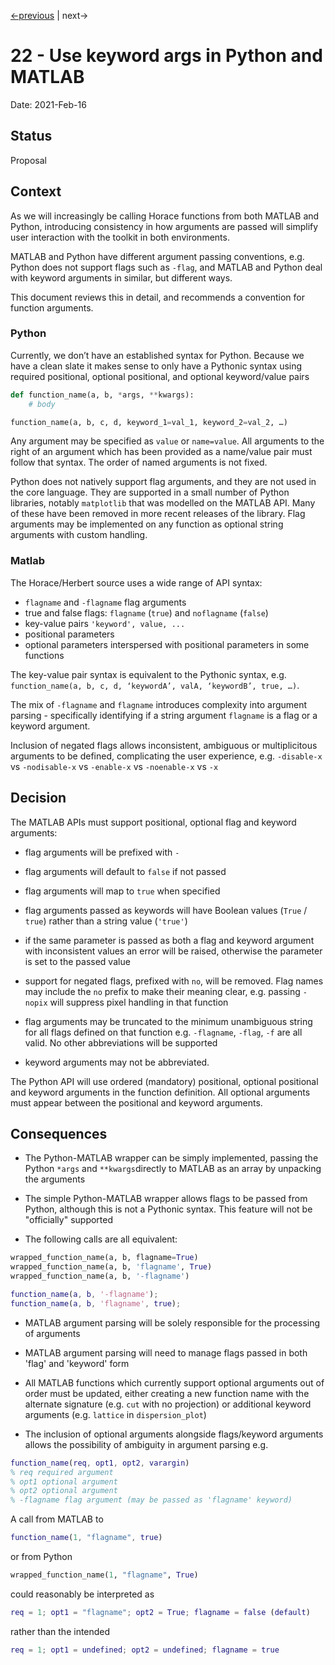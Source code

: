 [<-previous](./0021-errors-and-warnings.md) |
next->

# 22 - Use keyword args in Python and MATLAB

Date: 2021-Feb-16

## Status

Proposal

## Context

As we will increasingly be calling Horace functions from both MATLAB and Python,
introducing consistency in how arguments are passed will simplify user interaction with the toolkit in both environments. 

MATLAB and Python have different argument passing conventions,
e.g. Python does not support flags such as `-flag`,
and MATLAB and Python deal with keyword arguments in similar, but different ways. 

This document reviews this in detail, and recommends a convention for function arguments.


### Python

Currently, we don’t have an established syntax for Python. Because we have a clean slate it makes sense to only have a Pythonic syntax using required positional, optional positional, and optional keyword/value pairs

```python
def function_name(a, b, *args, **kwargs):
	# body

function_name(a, b, c, d, keyword_1=val_1, keyword_2=val_2, …)
```
Any argument may be specified as `value` or `name=value`.
All arguments to the right of an argument which has been provided as a name/value pair must follow that syntax.
The order of named arguments is not fixed.

Python does not natively support flag arguments, and they are not used in the core language. They are supported in a small number of Python libraries, notably `matplotlib` that was modelled on the MATLAB API. Many of these have been removed in more recent releases of the library. Flag arguments may be implemented on any function as optional string arguments with custom handling.


### Matlab

The Horace/Herbert source uses a wide range of API syntax:

- `flagname` and `-flagname` flag arguments
- true and false flags: `flagname` (`true`) and `noflagname` (`false`)
- key-value pairs `'keyword', value, ...`
- positional parameters
- optional parameters interspersed with positional parameters in some functions

The key-value pair syntax is equivalent to the Pythonic syntax, e.g. `function_name(a, b, c, d, ‘keywordA’, valA, ‘keywordB’, true, …)`.

The mix of `-flagname` and `flagname` introduces complexity into argument parsing - specifically identifying if a string argument `flagname` is a flag or a keyword argument.

Inclusion of negated flags allows inconsistent, ambiguous or multiplicitous arguments to be defined, complicating the user experience, e.g. `-disable-x` vs `-nodisable-x` vs `-enable-x` vs `-noenable-x` vs `-x`

## Decision

The MATLAB APIs must support positional, optional flag and keyword arguments:

- flag arguments will be prefixed with `-`
- flag arguments will default to `false` if not passed
- flag arguments will map to `true` when specified
- flag arguments passed as keywords will have Boolean values (`True` / `true`) rather than a string value (`'true'`)

- if the same parameter is passed as both a flag and keyword argument with inconsistent values an error will be raised, otherwise the parameter is set to the passed value

- support for negated flags, prefixed with `no`, will be removed.
Flag names may include the `no` prefix to make their meaning clear, 
e.g. passing `-nopix` will suppress pixel handling in that function

- flag arguments may be truncated to the minimum unambiguous string for all flags defined on that function e.g. `-flagname`, `-flag`, `-f` are all valid. 
No other abbreviations will be supported
- keyword arguments may not be abbreviated.

The Python API will use ordered (mandatory) positional, optional positional and keyword arguments in the function definition.
All optional arguments must appear between the positional and keyword arguments.


## Consequences

- The Python-MATLAB wrapper can be simply implemented, passing the Python `*args` and `**kwargs`directly to MATLAB as an array by unpacking the arguments

- The simple Python-MATLAB wrapper allows flags to be passed from Python, although this is not a Pythonic syntax.
This feature will not be "officially" supported

- The following calls are all equivalent:
```python
wrapped_function_name(a, b, flagname=True)
wrapped_function_name(a, b, 'flagname', True)
wrapped_function_name(a, b, '-flagname')
```
```matlab
function_name(a, b, '-flagname');
function_name(a, b, 'flagname', true);
```

- MATLAB argument parsing will be solely responsible for the processing of arguments
- MATLAB argument parsing will need to manage flags passed in both 'flag' and 'keyword' form

- All MATLAB functions which currently support optional arguments out of order must be updated, 
either creating a new function name with the alternate signature (e.g. `cut` with no projection) 
or additional keyword arguments (e.g. `lattice` in `dispersion_plot`)
- The inclusion of optional arguments alongside flags/keyword arguments allows the possibility of ambiguity in argument parsing e.g. 

```matlab
function_name(req, opt1, opt2, varargin)
% req required argument
% opt1 optional argument
% opt2 optional argument
% -flagname flag argument (may be passed as 'flagname' keyword)
```

A call from MATLAB to

```matlab
function_name(1, "flagname", true)
```
or from Python

```python
wrapped_function_name(1, "flagname", True)
```
could reasonably be interpreted as

```matlab
req = 1; opt1 = "flagname"; opt2 = True; flagname = false (default)
```
rather than the intended
```matlab
req = 1; opt1 = undefined; opt2 = undefined; flagname = true
```
